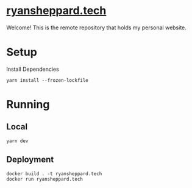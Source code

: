 # [ryansheppard.tech](https://ryansheppard.tech)

Welcome! This is the remote repository that holds my personal website.

# Setup

Install Dependencies

```
yarn install --frozen-lockfile
```

# Running

## Local

```
yarn dev
```

## Deployment

```
docker build . -t ryansheppard.tech
docker run ryansheppard.tech
```

